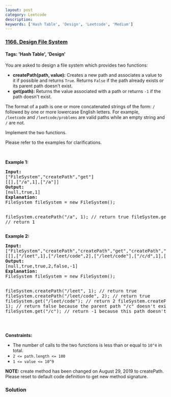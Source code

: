 ```yaml
---
layout: post
category: Leetcode
description: 
keywords: ['Hash Table', 'Design', 'Leetcode', 'Medium']
---
```

### [1166. Design File System](https://leetcode.com/problems/design-file-system)

#### Tags: 'Hash Table', 'Design'

<div class="content__u3I1 question-content__JfgR"><div><p>You are asked to design a file system which provides two functions:</p>
<ul>
<li><strong>createPath(path, value):</strong> Creates a new path and associates a value to it if possible and returns <code>True</code>. Returns <code>False</code> if the path already exists or its parent path doesn't exist.</li>
<li><strong>get(path):</strong> Returns the value associated with a path or returns <code>-1</code> if the path doesn't exist.</li>
</ul>
<p>The format of a path is one or more concatenated strings of the form: <code>/</code> followed by one or more lowercase English letters. For example, <code>/leetcode</code> and <code>/leetcode/problems</code> are valid paths while an empty string and <code>/</code> are not.</p>
<p>Implement the two functions.</p>
<p>Please refer to the examples for clarifications.</p>
<p> </p>
<p><strong>Example 1:</strong></p>
<pre><strong>Input:</strong> 
["FileSystem","createPath","get"]
[[],["/a",1],["/a"]]
<strong>Output:</strong> 
[null,true,1]
<strong>Explanation:</strong> 
FileSystem fileSystem = new FileSystem();

fileSystem.createPath("/a", 1); // return true
fileSystem.get("/a"); // return 1
</pre>
<p><strong>Example 2:</strong></p>
<pre><strong>Input:</strong> 
["FileSystem","createPath","createPath","get","createPath","get"]
[[],["/leet",1],["/leet/code",2],["/leet/code"],["/c/d",1],["/c"]]
<strong>Output:</strong> 
[null,true,true,2,false,-1]
<strong>Explanation:</strong> 
FileSystem fileSystem = new FileSystem();

fileSystem.createPath("/leet", 1); // return true
fileSystem.createPath("/leet/code", 2); // return true
fileSystem.get("/leet/code"); // return 2
fileSystem.createPath("/c/d", 1); // return false because the parent path "/c" doesn't exist.
fileSystem.get("/c"); // return -1 because this path doesn't exist.
</pre>
<p> </p>
<p><strong>Constraints:</strong></p>
<ul>
<li>The number of calls to the two functions is less than or equal to <code>10^4</code> in total.</li>
<li><code>2 &lt;= path.length &lt;= 100</code></li>
<li><code>1 &lt;= value &lt;= 10^9</code></li>
</ul>
<p><strong>NOTE:</strong> create method has been changed on August 29, 2019 to createPath. Please reset to default code definition to get new method signature.</p>
</div></div>

### Solution
